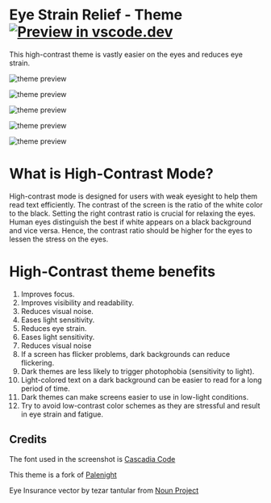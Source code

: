 # Eye Strain Relief - Theme [![Preview in vscode.dev](https://img.shields.io/badge/preview%20in-vscode.dev-blue)](https://vscode.dev/theme/andreluis-oliveira.material-palenight-high-constrast-theme/Eye%20Strain%20Relief%20Theme)

This high-contrast theme is vastly easier on the eyes and reduces eye strain.

![theme preview](https://raw.githubusercontent.com/andreluis-oliveira/vscode-palenight-theme-high-contrast/master/screenshots/preview.jpg)

![theme preview](https://raw.githubusercontent.com/andreluis-oliveira/vscode-palenight-theme-high-contrast/master/screenshots/react.jpg)

![theme preview](https://raw.githubusercontent.com/andreluis-oliveira/vscode-palenight-theme-high-contrast/master/screenshots/vue.jpg)

![theme preview](https://raw.githubusercontent.com/andreluis-oliveira/vscode-palenight-theme-high-contrast/master/screenshots/css.jpg)

![theme preview](https://raw.githubusercontent.com/andreluis-oliveira/vscode-palenight-theme-high-contrast/master/screenshots/html.jpg)

# What is High-Contrast Mode?

High-contrast mode is designed for users with weak eyesight to help them read text efficiently. The contrast of the screen is the ratio of the white color to the black. Setting the right contrast ratio is crucial for relaxing the eyes. Human eyes distinguish the best if white appears on a black background and vice versa. Hence, the contrast ratio should be higher for the eyes to lessen the stress on the eyes.

# High-Contrast theme benefits

1. Improves focus.
2. Improves visibility and readability.
3. Reduces visual noise.
4. Eases light sensitivity.
5. Reduces eye strain.
6. Eases light sensitivity.
7. Reduces visual noise
8. If a screen has flicker problems, dark backgrounds can reduce flickering.
9. Dark themes are less likely to trigger photophobia (sensitivity to light).
10. Light-colored text on a dark background can be easier to read for a long period of time.
11. Dark themes can make screens easier to use in low-light conditions.
12. Try to avoid low-contrast color schemes as they are stressful and result in eye strain and fatigue.

## Credits

The font used in the screenshot is [Cascadia Code](https://github.com/microsoft/cascadia-code/)

This theme is a fork of [Palenight](https://marketplace.visualstudio.com/items?itemName=whizkydee.material-palenight-theme)

Eye Insurance vector by tezar tantular from [Noun Project](https://thenounproject.com/browse/icons/term/eye-insurance/)
